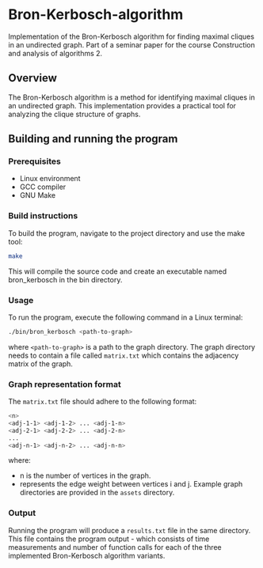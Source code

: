 # Bron-Kerbosch-algorithm
Implementation of the Bron-Kerbosch algorithm for finding maximal cliques in an undirected graph. Part of a seminar paper for the course Construction and analysis of algorithms 2.

## Overview
The Bron-Kerbosch algorithm is a method for identifying maximal cliques in an undirected graph. This implementation provides a practical tool for analyzing the clique structure of graphs.

## Building and running the program
### Prerequisites
- Linux environment
- GCC compiler
- GNU Make

### Build instructions
To build the program, navigate to the project directory and use the make tool:
```sh
make
```
This will compile the source code and create an executable named bron_kerbosch in the bin directory.

### Usage
To run the program, execute the following command in a Linux terminal:
```sh
./bin/bron_kerbosch <path-to-graph>
```
where `<path-to-graph>` is a path to the graph directory. The graph directory needs to contain a file called `matrix.txt` which contains the adjacency matrix of the graph.

### Graph representation format
The `matrix.txt` file should adhere to the following format:
```sh
<n>
<adj-1-1> <adj-1-2> ... <adj-1-n>
<adj-2-1> <adj-2-2> ... <adj-2-n>
...
<adj-n-1> <adj-n-2> ... <adj-n-n>
```
where:
- n is the number of vertices in the graph.
- <adj-i-j> represents the edge weight between vertices i and j.
Example graph directories are provided in the `assets` directory.

### Output
Running the program will produce a `results.txt` file in the same directory. This file contains the program output - which consists of time measurements and number of function calls for each of the three implemented Bron-Kerbosch algorithm variants.
